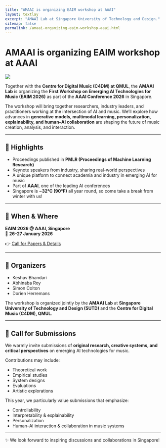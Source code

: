 ```yaml
---
title: "AMAAI is organizing EAIM workshop at AAAI"
layout: textlay
excerpt: "AMAAI Lab at Singapore University of Technology and Design."
sitemap: false
permalink: /amaai-organizing-eaim-workshop-aaai.html
---
```


# AMAAI is organizing EAIM workshop at AAAI

<img src="{{ site.url }}{{ site.baseurl }}/images/newspic/eaim.png">

Together with the **Centre for Digital Music (C4DM) at QMUL**, the **AMAAI Lab** is organizing the **First Workshop on Emerging AI Technologies for Music (EAIM 2026)** as part of the **AAAI Conference 2026** in Singapore.

The workshop will bring together researchers, industry leaders, and practitioners working at the intersection of AI and music. We’ll explore how advances in **generative models, multimodal learning, personalization, explainability, and human–AI collaboration** are shaping the future of music creation, analysis, and interaction.

---

## 🔹 Highlights
- Proceedings published in **PMLR (Proceedings of Machine Learning Research)**
- Keynote speakers from industry, sharing real-world perspectives
- A unique platform to connect academia and industry in emerging AI for music
- Part of **AAAI**, one of the leading AI conferences
- Singapore is ~**32°C (90°F)** all year round, so come take a break from winter with us!

---

## 📍 When & Where
**EAIM 2026 @ AAAI, Singapore**  
📅 **26–27 January 2026**

👉 [Call for Papers & Details](https://amaai-lab.github.io/EAIM2026/)

---

## 👥 Organizers
- Keshav Bhandari  
- Abhinaba Roy  
- Simon Colton  
- Dorien Herremans  

The workshop is organized jointly by the **AMAAI Lab** at **Singapore University of Technology and Design (SUTD)** and the **Centre for Digital Music (C4DM), QMUL**.

---

## 📢 Call for Submissions
We warmly invite submissions of **original research, creative systems, and critical perspectives** on emerging AI technologies for music.  

Contributions may include:  
- Theoretical work  
- Empirical studies  
- System designs  
- Evaluations  
- Artistic explorations  

This year, we particularly value submissions that emphasize:  
- Controllability  
- Interpretability & explainability  
- Personalization  
- Human–AI interaction & collaboration in music systems  

---

✨ We look forward to inspiring discussions and collaborations in Singapore!
